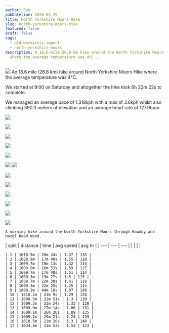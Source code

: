 ```yaml
---
author: Sam
pubDatetime: 2020-03-29
title: North Yorkshire Moors Hike
slug: north-yorkshire-moors-hike
featured: false
draft: false
tags:
  - old-wordpress-import
  - north-yorkshire-moors
description: A 16.6-mile 26.8 km hike around the North Yorkshire Moors Hike
  where the average temperature was 4℃...
---
```

![](https://maps.googleapis.com/maps/api/staticmap?size=600x100&maptype=roadmap&path=enc:mnwjIzvuFDb@HTJNJDFA%5EOh@OFA@FF?n@Qp@G%60@Ch@K%5CAdCPHED?%7CAXhCJjART?TGh@Hz@Bn@J%60Bh@fARTFl@h@b@r@JLJFNBPJvAzAj@XTDxBDhACjBHTCh@YNALDd@Zb@Vf@ZbAZv@HN?p@KvAN%60AIhCm@v@YXWh@o@%60A_BFQZoAz@%7BAh@o@jA%7D@lAaBlA_A%60Bs@h@i@vAgAtAw@h@Uv@g@%60AYpAw@PQ%60@q@jCmDf@y@lBwCb@%7D@j@_Av@qBx@eBZy@l@iCd@qAf@qBfAcFPi@VkAn@mBRg@%5E%7BAJWb@w@%60@uAl@yAfCkFn@wAb@kAPo@b@_CB%7B@IeB@q@FSHILEp@EfDXVDn@T%5ED%60@CdAUb@EdAEn@Dl@ErCVpCHBDTCt@HjA?p@Dz@EdCBt@N%7C@DTAdAOdAB@CP@dAGNDjDn@pBr@h@JzAd@r@Vx@RR@FYX%5CRZJHd@Rt@Vn@VdBVrAZpALnAXbBl@bAPrAr@zCv@~ATrBF%60D%5ClBJzB@zBHj@Er@UlDaCf@UnBoAfD%7DBz@w@lAwBf@e@Za@j@eA%60DyH~A%7DCrAyBl@aBVk@jAuBl@wAdAmBp@wA?CC?LQXm@x@gAx@y@x@cAf@e@rA%7BAr@o@j@m@zAoBzAkCdAiC%7C@cCd@cAf@%7BAh@cAVs@%5CkAh@eDr@%7DC%5Eq@f@mAb@e@%60@q@X_AN%5B~B%7DC%60@g@%5Ci@%60AoAp@cAtA_BdA%7BAd@a@l@q@jB_Bx@e@vAq@%60Ay@RIKGAMGAAKB_@?DEkFIuDD%7DA@yDKmF@%5BJy@@USoCFcBAkABoFMwBFmA@c@KiCCcAFcBCmABMDGMHUDaBCeAHo@IkAc@oAWoBVyAIe@KOA%5BDi@VQ?MCKGEIOcASo@OY%5Be@KWMm@I%5B?IBBScBBGAJ?%5BAAA@CED@@Fp@cIX%7DD%5CsFNyD%5CqFDmAJ_A?iAD_Ad@sGLu@JaAFcCf@gHFwANmGBkET%7DMBgD@k@D%5B?e@FkABcAAcAB_AMmBLuBC%7BA@aBEwEG_Ba@iCAc@DoAT%7BAHW?@?qABi@p@wDNwAP%7BB%5EcDVwAJcC@qAAoAB%5DJYFkAdA_F%5CgABKCAx@cA%5Eq@N%5BCIQKGIGQAOVmAf@%7BEBo@EgAMa@e@i@OYk@%7DAg@gAc@eAMc@C%5BDa@?w@RaEF%5DHKHc@%60@oATmBBgAKqBEuEPeC?QHg@HiA@qAHYBk@Lu@DUJSBKC@GMMKg@We@%5BWGyARS?g@Ds@GO@MJMTa@dBKZEBEECGBID@ACA?BDEH@GBDECCNgBCEA?Ce@H_@AOCYQeBaCOIQCq@?K?@@DESAM@WHi@BQFe@Vi@F%5BRMBsAKECEO?WGLIBa@Ia@?MFg@%5EM?KM?JKj@Sx@Cl@EHMF@NNd@JT@NCVEHKBKVONUxAm@xAWhAKH_@?SDUN%5D%5EGBIAc@%60Be@hAy@fAgApAs@tAMTOLQD%5Dh@WT%5DRm@Ni@Te@Dg@LaALQJQ%5EKHQBi@A%5BBm@XeA%5E%5DPc@%5CQ@WGI?w@b@KJG?OFo@h@%7D@hAWTu@d@g@TWRG@GE_@jAS%7C@IPCFG@YDgAKm@_@%5DIU@g@Lu@FSCa@UuAiAYQq@WeAi@k@Kq@E%5BIIGa@a@m@e@aAq@YM%7D@OiAw@u@QUK%5D%5D%7DAyB%7B@_Am@aAcAgAg@iAQu@OOYTSDc@Gg@DsCIoBJYEo@%5DsBuAB@DCFKIHMHJEOEUKu@i@qD%7BBcA_@iCoA%7BAk@%5DSuB%7B@u@_@_@K_CKoCSm@Oi@Sy@UIE%7B@BoBYqAEsAHc@Aq@Kc@Cw@Hq@Ae@BUHa@b@a@Ze@Rk@JQLi@lBUh@o@v@e@%5E%7B@x@o@ZODy@A%7D@FMA%5BIoBq@w@c@UI%7DAIqA%5Bo@GiAUQ?u@Ja@EOIMMm@eAY_@c@%5DGO?@C?UQC?fBJpB?zBGpA?%7CABLDf@BzBJ%7CCBzADx@?z@JrCF~FF~@J%60AJpCn@~GFzC%5CjDC?XDXTd@DVZnEZ~CJ~CPxC?n@MvBE%60DOZG@AGALDHCh@B%5CJr@LHDH@PCb@RLFHA%5CGH%60@%60ALz@Xz@@VEvACH?E%5CEb@?lBXx@FPI%5Ca@PKj@Q%5EGT@NDD%60@El@Uz@MRi@j@IPc@bCiApCk@hCWb@IFKj@%5Dl@i@hAOn@%5Dv@o@fAYn@GHO@CDGXI%7C@Wn@IFANCA@%5CERc@pAS%5EIVIf@K%7C@c@%60AGDAE@C?XKdBCz@@~@?x@FfCArAV%60BXvAHp@%5EfBAJSf@A%5EGb@F~@CbADFIn@FdAGn@GT?RDRZj@JVTnB@%60@CrANvCEV?RDpAObAJBBD?l@BDDAA%5CL%60@Bj@BJLnDLx@Et@SfB_@%7CAKdAKZS%7C@QtAA%5EBr@Af@G%7CAMpAHbBY~BCt@Bj@DNNXDVOnCIXi@%5CWDa@B%5BFo@Vw@b@c@LiEz@KD%5BVm@BeAj@iAR%5D@%5DAeASoAQaAG%5B?gALk@EQKa@g@GE_@CKE%5BUg@USYKG%5BKIRCW@K@JE@BHDYEK?v@It@IjAW~AA%5CFjBThCD%60GFjAJ%7C@Kj@UfBS~BERSb@GTG~AY%7CAWzBIjBSxBm@bC%7B@bCMj@OdAMbBGd@GvAEb@c@xBo@vBQtBQdAGpAD~@A%5CGh@O%7C@Gr@?l@D~@AhAFjA@%5COhC?vAA%5CEv@Qz@?f@A@DP@b@ET%5D%7C@%5Bh@Kd@kA~DEh@@jAHHHP@RARIPg@v@w@dB%5Dd@c@d@s@jAs@n@IPu@%60AYj@K%60@%5BxBq@dD%5BxBe@pEeAbGk@jCe@lA%5D~AsA%60Fm@jCY~@Yn@QZWXSNWLGA%5DUWCgABm@Ew@HUCe@MQCQDIN%5BjBs@bDc@bCq@nEUrBs@%60D_@~AiA~C%7B@pDs@dCCAEFi@~BiAfDi@bCa@bDa@%60FIrCB%60@DLDD&key=AIzaSyAtRj1Xxwba4ONcJb1nGIi-hBTvfC7U9iI) An 16.6 mile (26.8 km) hike around North Yorkshire Moors Hike where the average temperature was 4℃.

We started at 9:00 on Saturday and altogether the hike took 6h 22m 22s to complete.

We managed an average pace of 1.318kph with a max of 3.6kph whilst also climbing 390.3 meters of elevation and an average heart rate of 127.9bpm.

![](https://dgtzuqphqg23d.cloudfront.net/j9ZVI0F282wPkET7WmBd2ID86gQno0wV1E8A-ImIkLk-768x1024.jpg)

![](https://dgtzuqphqg23d.cloudfront.net/MLb_DqwILhNX0-Ldb9GsE7GH2n1HFLTSU3uXw-xPmDY-768x1024.jpg)

![](https://dgtzuqphqg23d.cloudfront.net/pnZq6uC0K8vMKO2DnwbxWtiTnAo1A-YzFtm1Cz3JC3I-1024x768.jpg)

![](https://dgtzuqphqg23d.cloudfront.net/_VgBJDI3x8aOaiAtQJXVx-tj31dAwiuc2Pt4QohRFsM-1024x768.jpg)

![](https://dgtzuqphqg23d.cloudfront.net/STkUZxxIAixoXds4zvIqTAnbS9cUIN5_Wq48zUCUT_c-768x1024.jpg)

![](https://dgtzuqphqg23d.cloudfront.net/Ulno_rjtqLBP2PpLr2w_qFd7C97xR4B-NrQXWWJBklc-1024x768.jpg) ![](https://dgtzuqphqg23d.cloudfront.net/wKsovLuPl2p1zbu7tEVVv5fnZPvtf0ElY1RFohOOLvA-1024x768.jpg)

![](https://dgtzuqphqg23d.cloudfront.net/rBaQEKvwpRFpir7iTPQxuznZlW6Iow4K8vIH-fWx4m4-1024x768.jpg)

![](https://dgtzuqphqg23d.cloudfront.net/UGsqTTIrE5NzBr1Bus-CGCn9F8pR822kmbRvC_SyH5I-768x1024.jpg)

![](https://dgtzuqphqg23d.cloudfront.net/0nNQO5bGBR49QtAx9xW8yt2xmi9uW3dnqIvGYjk9MTQ-1024x768.jpg)

![](https://dgtzuqphqg23d.cloudfront.net/64PRCEzvzJj-KxAR3rEPE0r6uXaA3lqDUYLQqXJF5n8-1024x768.jpg)

![](https://dgtzuqphqg23d.cloudfront.net/IAJ9VsCxX_j17blWM8YjRIEc4l4jyjhOF4pPOcj3WVc-768x1024.jpg)

![](https://dgtzuqphqg23d.cloudfront.net/6azPzkW9MJlTb20xnZjEGj2xoRwioeFZzmssSETCv_4-1024x768.jpg)

`A morning hike around the North Yorkshire Moors through Hawnby and Hazel Head Wood.`

| split | distance | time | avg speed | avg hr |
| --- | --- | --- |
|  |     |     |

```
| 1 | 1610.5m | 20m 24s | 1.37 | 135 |
| 2 | 1608.9m | 17m 40s | 1.55 | 118 |
| 3 | 1609.7m | 19m 13s | 1.42 | 114 |
| 4 | 1608.9m | 16m 53s | 1.59 | 127 |
| 5 | 1609.7m | 17m 48s | 1.51 | 114 |
| 6 | 1609.3m | 19m 27s | 1.5 | 115 |
| 7 | 1608.7m | 22m 30s | 1.41 | 119 |
| 8 | 1609.3m | 22m 25s | 1.25 | 114 |
| 9 | 1609.2m | 44m 16s | 1.07 | 140 |
| 10 | 1610.2m | 21m 9s | 1.29 | 134 |
| 11 | 1608.5m | 22m 51s | 1.3 | 130 |
| 12 | 1609.3m | 21m 24s | 1.33 | 128 |
| 13 | 1609.9m | 27m 14s | 1.06 | 131 |
| 14 | 1609.1m | 26m 26s | 1.09 | 135 |
| 15 | 1609.1m | 29m 21s | 1.24 | 139 |
| 16 | 1610.5m | 21m 28s | 1.3 | 140 |
| 17 | 1034.8m | 11m 53s | 1.52 | 133 |    
